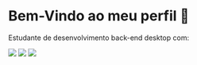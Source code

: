 <h1>Bem-Vindo ao meu perfil 👋</h1>
<p>Estudante de desenvolvimento back-end desktop com:</p>

<img src="https://github-readme-stats.vercel.app/api?username=joaovitor227&theme=dark"></img>
<img src="https://github-readme-stats.vercel.app/api/wakatime?username=joaovitor227&theme=dark&show_icons=true"></img>
<img src="https://github-readme-stats.vercel.app/api/top-langs/?username=joaovitor227&layout=compact&theme=dark"></img>
